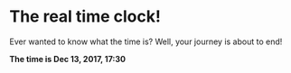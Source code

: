 # The real time clock!

Ever wanted to know what the time is? Well, your journey is about to end!

**The time is Dec 13, 2017, 17:30**